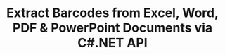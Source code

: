 ---
############################# Static ############################
layout: "auto-gen-gist"
draft: false
path: "parser/net/extract/barcode/potx/"
otherformats: DOC DOT DOCX DOCM DOTX DOTM TXT ODT OTT RTF PDF XHTML MHTML MD XML EPUB FB2 CHM XLS XLT XLSX XLSM XLSB XLTX XLTM ODS CSV OTS XLA XLAM PPT PPTX  PPS POT PPSX PPTM PPSM ODP OTP PST OST EML EMLX MSG ONE 

############################# Head ############################
head_title: ".NET API to Extract Barcodes from PDF, DOCX, PPTX, XLSX, EPUB & More "
head_description: "GroupDocs.Parser .NET API allow software developers to extract barcodes from PDF, DOC, DOCX, PPT, PPTX, EML, MSG, XLS, XLSX, CSV, ODT, RTF & EPUB documents inside .NET Apps."

############################# Header ############################
title: "Extract Barcodes from Excel, Word, PDF & PowerPoint Documents via C#.NET API"
description: "GroupDocs.Parser .NET API allows programmers to extract barcodes from PDF, DOC, DOCX, PPT, PPTX, EML, MSG, XLS, XLSX, CSV, ODT, RTF & EPUB documents or page aea."

######################### Download Button #######################
button:
    enable: true

############################# About ############################
about:
    enable: true
    title: "How to Extract Barcodes from Excel, Word, PDF & Other Documents via .NET API?"
    content: |
       Barcodes are machine-readable representation of numerals and characters that are commonly used across the World in many contexts, such as product scanning and identification, automobile parts tracking, inventory management and so on.  GroupDocs.Parser for .NET is a powerful API that help developers to develop solution for extracting text, images and barcodes from different types of supported documents formats, such as such as PDF, Emails, Ebooks, Microsoft Office formats: Word (DOC, DOCX), PowerPoint (PPT, PPTX), Excel (XLS, XLSX), Emails (EML, MSG)  formats and many more. The API has included support for several advanced documents parsing features such as searching text by keywords, accurate text extraction, HTML or Markdown formatted text extraction, text areas extraction with coordinates, extract metadata or barcodes and so on.  

############################# content ############################
steps:
    enable: true
    block:
    - title_left: "How to Extract Barcodes from POTX Documents via C# .NET "
      content_left: |
       GroupDocs.Parser .NET API helps software developers to extract Barcodes from POTX documents with ease. The following C# .NET code example demonstrates how to extract barcodes from a POTX document. 

      title_right: "Barcodes Extraction from Documents"
      content_right: |
        * Create an instance of [Parser](https://apireference.groupdocs.com/parser/net/groupdocs.parser/parser) 
        * check if barcodes extraction is supported 
        * Call [getBarcodes](https://apireference.groupdocs.com/parser/net/groupdocs.parser/parser/methods/getBarcodes) method to extract all barcodes from the whole document.
        * Iterate over barcodes in the document
        * Print page index and barcode value

      gisthash: "f9329c432da312e75f5f1c3702c02c52"
      gistfile: "barcode_extraction_form_documents.cs"

    - title_left: "Barcodes Extraction from POTX Document's Page via .NET"
      content_left: |
       GroupDocs.Parser .NET enables software programmers to extract barcodes from POTX documents's page. The below C# .NET code shows how barcodes extraction can be achived  inside a POTX document. 

      title_right: "Extract Barcodes via C# .NET"
      content_right: |
        * Create an instance of [Parser](https://apireference.groupdocs.com/parser/net/groupdocs.parser/parser)  
        * Check document for barcodes extraction support
        * Call [getBarcodes](https://apireference.groupdocs.com/parser/net/groupdocs.parser/parser/methods/getBarcodes) method to extract all barcodes from the whole document.
        * Iterate over pages and Print a page number
        * Print page index and barcode value
     
      gisthash: "80779aaa36b7d11b69c29296cfa73bd1"
      gistfile: "barcodes_extraction_form_documents_page.cs"
      
    - title_left: "Get Barcodes from POTX Document's Page Area via .NET"
      content_left: |
       GroupDocs.Parser .NET is a powerful  API that provides complete support for barcodes extraction from POTX documents using a couple of lines of .NET code. The following .NET code example shows how to perform barcodes extraction from a POTX document page area.

      title_right: "Extract Barcodes from POTX Page Area "
      content_right: |
        * Create an instance of [Parser](https://apireference.groupdocs.com/parser/net/groupdocs.parser/parser)   
        * Check document for barcodes extraction support
        * create a customize Options that can be used for barcodes extraction
        * Extract barcodes from the upper-right corner of a page by calling [getBarcodes](https://apireference.groupdocs.com/parser/net/groupdocs.parser/parser/methods/getBarcodes) method using customize Options.
        * Print page index and barcode value
     
      gisthash: "932e868be1c52982f8c2ced2fc4c0640"
      gistfile: "barcodes_extraction_from_documents_page_area.cs"

    - title_left: "System Requirements"
      content_left: |
        GroupDocs.Parser for .NET is fully supported on all major platforms and operating systems. For complete system requirements guide, please visit [system requirements](hhttps://docs.groupdocs.com/parser/net/system-requirements/) Before executing the code below, please make sure that you have the following prerequisites installled on your system:
        * Operating Systems: Microsoft Windows, Linux, MacOS
        * Development Environment:  Visual Studio, Xamarin, MonoDevelop etc
        * Frameworks: .NET Framework, .NET Standard, .NET Core, Mono
        * Get the latest version of GroupDocs.Parser .NET APIs from [NuGet](https://www.nuget.org/packages/GroupDocs.parser/)
        
      title_right: "Why Use GroupDocs.Parser"
      content_right: |
        * Plain text extraction support  from any supported documents
        * Documents parsing via user-defined templates.
        * Fully support structured text extraction
        * Text searching via keyword as well as regular expression
        * Extract formatted text, metadata, images, containers, and attachments.
        * Extract table of contents for some supported document formats.
        * Parse form data from PDF documents.
        * Extract hyperlinks from the document

demos:
    enable: true
        

about_formats:
    enable: true


more_formats:
    enable: true


back_to_top:
    enable: true
---